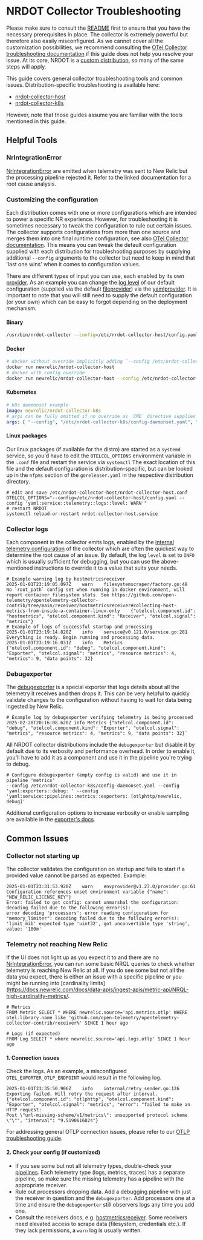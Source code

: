 # NRDOT Collector Troubleshooting
Please make sure to consult the [README](./README.md) first to ensure that you have the necessary prerequisites in place.
The collector is extremely powerful but therefore also easily misconfigured. As we cannot cover all the customization possibilities, we recommend consulting the [OTel Collector troubleshooting documentation](https://opentelemetry.io/docs/collector/troubleshooting/) if this guide does not help you resolve your issue. At its core, NRDOT is a [custom distribution](https://opentelemetry.io/docs/collector/custom-collector/), so many of the same steps will apply.

This guide covers general collector troubleshooting tools and common issues. Distribution-specific troubleshooting is available here:
- [nrdot-collector-host](./nrdot-collector-host/TROUBLESHOOTING.md)
- [nrdot-collector-k8s](./nrdot-collector-k8s/TROUBLESHOOTING.md)

However, note that those guides assume you are familiar with the tools mentioned in this guide.

## Helpful Tools

### NrIntegrationError
[NrIntegrationError](https://docs.newrelic.com/docs/data-apis/ingest-apis/metric-api/troubleshoot-nrintegrationerror-events/) are emitted when telemetry was sent to New Relic but the processing pipeline rejected it. Refer to the linked documentation for a root cause analysis.

### Customizing the configuration
Each distribution comes with one or more configurations which are intended to power a specific NR experience. However, for troubleshooting it is sometimes
necessary to tweak the configuration to rule out certain issues. The collector supports configurations from more than one source and merges them into one
final runtime configuration, see also [OTel Collector documentation](https://opentelemetry.io/docs/collector/configuration/). This means you can tweak the
default configuration supplied with each distribution for troubleshooting purposes by supplying additional `--config` arguments to the collector but need to
keep in mind that 'last one wins' when it comes to configuration values.

There are different types of input you can use, each enabled by its own [provider](https://github.com/open-telemetry/opentelemetry-collector/tree/main/confmap/provider). As an example you can change the [log level](https://opentelemetry.io/docs/collector/internal-telemetry/#configure-internal-logs) of our default configuration (supplied via the default [fileprovider](https://github.com/open-telemetry/opentelemetry-collector/tree/main/confmap/provider/fileprovider)) via the [yamlprovider](https://github.com/open-telemetry/opentelemetry-collector/tree/main/confmap/provider/yamlprovider). It is important to note that you will still need to supply the default configuration (or your own) which can be easy to forgot depending on the deployment mechanism.

#### Binary
```bash
/usr/bin/nrdot-collector --config=/etc/nrdot-collector-host/config.yaml --config 'yaml:service::telemetry::logs::level: WARN'"
```

#### Docker
```bash
# docker without override implicitly adding `--config /etc/nrdot-collector-host/config.yaml` via CMD directive
docker run newrelic/nrdot-collector-host
# docker with config override
docker run newrelic/nrdot-collector-host --config /etc/nrdot-collector-host/config.yaml --config 'yaml:service::telemetry::logs::level: WARN'
```

#### Kubernetes
```yaml
# k8s daemonset example
image: newrelic/nrdot-collector-k8s
# args can be fully omitted if no override as `CMD` directive supplies the default config
args: [ "--config", "/etc/nrdot-collector-k8s/config-daemonset.yaml", "--config", "yaml:service::telemetry::logs::level: WARN" ]
```

#### Linux packages
Our linux packages (if available for the distro) are started as a `systemd` service, so you'd have to edit the `OTELCOL_OPTIONS` environment variable in the `.conf` file and restart the service via `systemctl` The exact location of this file and the default configuration is distribution-specific, but can be looked up in the `nfpms` section of the `goreleaser.yaml` in the respective distribution directory.
```
# edit and save /etc/nrdot-collector-host/nrdot-collector-host.conf
OTELCOL_OPTIONS="--config=/etc/nrdot-collector-host/config.yaml --config 'yaml:service::telemetry::logs::level: WARN'"
# restart NRDOT
systemctl reload-or-restart nrdot-collector-host.service
```


### Collector logs
Each component in the collector emits logs, enabled by the [internal telemetry configuration](https://opentelemetry.io/docs/collector/internal-telemetry/#configure-internal-logs) of the collector which are often the quickest way to determine the root cause of an issue.
By default, the log `level` is set to `INFO` which is usually sufficient for debugging, but you can use the above-mentioned instructions to override it to a value that suits your needs.
```
# Example warning log by hostmetricsreceiver
2025-01-01T23:19:05.097Z    warn    filesystemscraper/factory.go:48    No `root_path` config set when running in docker environment, will report container filesystem stats. See https://github.com/open-telemetry/opentelemetry-collector-contrib/tree/main/receiver/hostmetricsreceiver#collecting-host-metrics-from-inside-a-container-linux-only    {"otelcol.component.id": "hostmetrics", "otelcol.component.kind": "Receiver", "otelcol.signal": "metrics"}
# Example of logs of successful startup and processing
2025-01-01T23:19:14.828Z    info    service@v0.121.0/service.go:281    Everything is ready. Begin running and processing data.
2025-01-01T23:19:16.031Z    info    Metrics    {"otelcol.component.id": "debug", "otelcol.component.kind": "Exporter", "otelcol.signal": "metrics", "resource metrics": 4, "metrics": 9, "data points": 32}
```

### Debugexporter
The [debugexporter](https://github.com/open-telemetry/opentelemetry-collector/blob/main/exporter/debugexporter/README.md) is a special exporter that logs details about all the telemetry it receives and then drops it. This can be very helpful to quickly validate changes to the configuration without
having to wait for data being ingested by New Relic. 
```
# Example log by debugexporter verifying telemetry is being processed
2025-02-28T20:16:08.620Z info Metrics {"otelcol.component.id": "debug", "otelcol.component.kind": "Exporter", "otelcol.signal": "metrics", "resource metrics": 4, "metrics": 9, "data points": 32}`
```
All NRDOT collector distributions include the `debugexporter` but disable it by default due to its verbosity and performance overhead. In order to enable it, you'll have to add it as a component and use it in the pipeline you're trying to debug.
```
# Configure debugexporter (empty config is valid) and use it in pipeline 'metrics'
--config /etc/nrdot-collector-k8s/config-daemonset.yaml --config 'yaml:exporters::debug: ' --config 'yaml:service::pipelines::metrics::exporters: [otlphttp/newrelic, debug]'
```
Additional configuration options to increase verbosity or enable sampling are available in the [exporter's docs](https://github.com/open-telemetry/opentelemetry-collector/blob/main/exporter/debugexporter/README.md#getting-started).

## Common Issues

### Collector not starting up
The collector validates the configuration on startup and fails to start if a provided value cannot be parsed as expected. Example:
```
2025-01-01T23:31:53.920Z    warn    envprovider@v1.27.0/provider.go:61    Configuration references unset environment variable {"name": "NEW_RELIC_LICENSE_KEY"}
Error: failed to get config: cannot unmarshal the configuration: decoding failed due to the following error(s):
error decoding 'processors': error reading configuration for "memory_limiter": decoding failed due to the following error(s):
'limit_mib' expected type 'uint32', got unconvertible type 'string', value: '100m'
```

### Telemetry not reaching New Relic
If the UI does not light up as you expect it to and there are no [NrIntegrationError](https://docs.newrelic.com/docs/data-apis/ingest-apis/metric-api/troubleshoot-nrintegrationerror-events/), you can run some basic NRQL queries to check whether telemetry is reaching New Relic at all. If you do see some but not all the data you expect, there is either an issue with a specific pipeline or you might be running into [cardinality limits](https://docs.newrelic.com/docs/data-apis/ingest-apis/metric-api/NRQL-high-cardinality-metrics/.
```
# Metrics
FROM Metric SELECT * WHERE newrelic.source='api.metrics.otlp' WHERE otel.library.name like 'github.com/open-telemetry/opentelemetry-collector-contrib/receiver%' SINCE 1 hour ago

# Logs (if expected)
FROM Log SELECT * where newrelic.source='api.logs.otlp' SINCE 1 hour ago
```

#### 1. Connection issues
Check the logs. As an example, a misconfigured `OTEL_EXPORTER_OTLP_ENDPOINT` would result in the following log. 
```
2025-01-01T23:35:50.906Z    info    internal/retry_sender.go:126    Exporting failed. Will retry the request after interval.
{"otelcol.component.id": "otlphttp", "otelcol.component.kind": "Exporter", "otelcol.signal": "metrics", "error": "failed to make an HTTP request:
Post \"url-missing-scheme/v1/metrics\": unsupported protocol scheme \"\"", "interval": "9.519061682s"}
```
For addressing general OTLP connection issues, please refer to our [OTLP troubleshooting guide](https://docs.newrelic.com/docs/opentelemetry/best-practices/opentelemetry-otlp-troubleshooting/).

#### 2. Check your config (if customized)
- If you see some but not all telemetry types, double-check your [pipelines](https://opentelemetry.io/docs/collector/configuration/#pipelines). Each telemetry type (logs, metrics, traces) has a separate pipeline, so make sure the missing telemetry has a pipeline with the appropriate receiver.
- Rule out processors dropping data. Add a debugging pipeline with just the receiver in question and the `debugexporter`. Add processors one at a time and ensure the `debugexporter` still observers logs any time you add one.
- Consult the receivers docs, e.g. [hostmetricsreceiver](https://github.com/open-telemetry/opentelemetry-collector-contrib/blob/main/receiver/hostmetricsreceiver/README.md). Some receivers need elevated access to scrape data (filesystem, credentials etc.). If they lack permissions, a `warn` log is usually written.